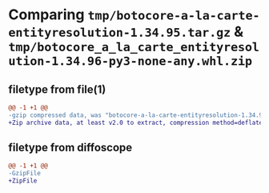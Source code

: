 # Comparing `tmp/botocore-a-la-carte-entityresolution-1.34.95.tar.gz` & `tmp/botocore_a_la_carte_entityresolution-1.34.96-py3-none-any.whl.zip`

## filetype from file(1)

```diff
@@ -1 +1 @@
-gzip compressed data, was "botocore-a-la-carte-entityresolution-1.34.95.tar", last modified: Wed May  1 01:06:23 2024, max compression
+Zip archive data, at least v2.0 to extract, compression method=deflate
```

## filetype from diffoscope

```diff
@@ -1 +1 @@
-GzipFile
+ZipFile
```


